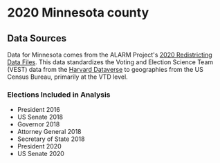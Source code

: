 # 2020 Minnesota county

## Data Sources
Data for Minnesota comes from the ALARM Project's [2020 Redistricting Data Files](https://alarm-redist.github.io/posts/2021-08-10-census-2020/).
This data standardizes the Voting and Election Science Team (VEST) data from the [Harvard Dataverse](https://dataverse.harvard.edu/dataverse/electionscience) to geographies from the US Census Bureau, primarily at the VTD level.

### Elections Included in Analysis
  - President 2016
  - US Senate 2018
  - Governor 2018
  - Attorney General 2018
  - Secretary of State 2018
  - President 2020
  - US Senate 2020
